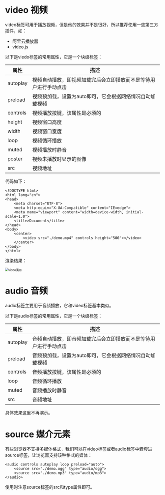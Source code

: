 # video 视频

video标签可用于播放视频，但是他的效果并不是很好，所以推荐使用一些第三方插件，如：

- 阿里云播放器
- video.js

以下是viedo标签的常用属性，它是一个块级标签：

| 属性     | 描述                                                         |
| -------- | ------------------------------------------------------------ |
| autoplay | 视频自动播放，即视频加载完后会立即播放而不是等待用户进行手动点击 |
| preload  | 视频预加载，设置为auto即可，它会根据网络情况自动加载视频     |
| controls | 视频播放按键，该属性是必须的                                 |
| height   | 视频窗口高度                                                 |
| width    | 视频窗口宽度                                                 |
| loop     | 视频循环播放                                                 |
| muted    | 视频播放时静音                                               |
| poster   | 视频未播放时显示的图像                                       |
| src      | 视频地址                                                     |

代码如下：

```
<!DOCTYPE html>
<html lang="en">
<head>
    <meta charset="UTF-8">
    <meta http-equiv="X-UA-Compatible" content="IE=edge">
    <meta name="viewport" content="width=device-width, initial-scale=1.0">
    <title>Document</title>
</head>
<body>
    <center>
        <video src="./demo.mp4" controls height="500"></video>
    </center>
</body>
</html>
```

渲染结果：

<img src="https://images-1302522496.cos.ap-nanjing.myqcloud.com/img/video演示.gif" alt="video演示" style="zoom:67%;" />



# audio 音频

audio标签主要用于音频播放，它和video标签基本类似。

以下是audio标签的常用属性，它是一个块级标签：

| 属性     | 描述                                                         |
| -------- | ------------------------------------------------------------ |
| autoplay | 音频自动播放，即音频加载完后会立即播放而不是等待用户进行手动点击 |
| preload  | 音频预加载，设置为auto即可，它会根据网络情况自动加载视频     |
| controls | 音频播放按键，该属性是必须的                                 |
| loop     | 音频循环播放                                                 |
| muted    | 音频播放时静音                                               |
| src      | 音频地址                                                     |

具体效果这里不再演示。



# source 媒介元素

有些浏览器不支持多媒体格式，我们可以在video标签或者audio标签中嵌套进source标签，让浏览器支持该种格式的媒体：

```
<audio controls autoplay loop preload="auto">
    <source src="./demo.ogg" type="audio/ogg">
    <source src="./demo.mp3" type="audio/mp3">
</audio>
```

使用时注意source标签的src和type属性即可。

